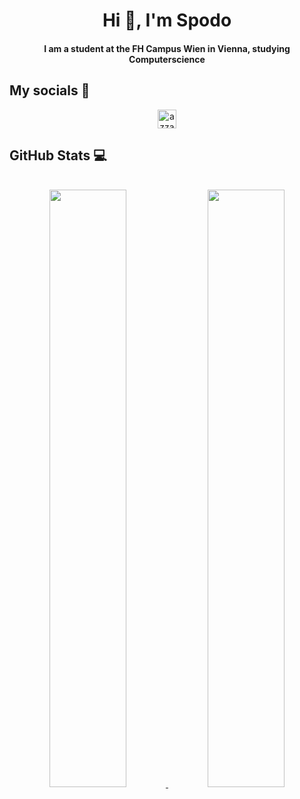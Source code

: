 <div align="center">
    <h1 align="center">Hi 👋, I'm Spodo</h1>
    <h4 align="center"> I am a student at the FH Campus Wien in Vienna, studying Computerscience </h4>
</div>

<h2> My socials 📲</h2>
    <p align="center"> 
        <a href="https://www.linkedin.com/in/thomas-winter-523111210/" target="blank">
            <img align="center" 
            src="https://img.shields.io/badge/linkedin-%231DA1F2.svg?style=for-the-badge&logo=linkedin&logoColor=white"
            alt="azzar" height="30"/>
        </a>
    </p>

<h2> GitHub Stats 💻 </h2>
  <div>
    <p align="center">
      <br />
      <a href="https://github.com/SpodoY/">
        <img width="49.5%" src="https://github-readme-stats.vercel.app/api/top-langs/?username=SpodoY&layout=compact">
        <img width="49.5%" src="https://github-readme-stats.vercel.app/api?username=SpodoY&show_icons=true&hide_border=true">
      </a>
    </p>
  </div>
